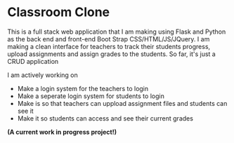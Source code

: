 # Classroom Clone
This is a full stack web application that I am making using Flask and Python as the back end and front-end Boot Strap CSS/HTML/JS/JQuery. I am making
a clean interface for teachers to track their students progress, upload assignments and assign grades to the students. So far, it's just a CRUD application

I am actively working on


- Make a login system for the teachers to login
- Make a seperate login system for students to login
-  Make is so that teachers can uppload assignment files and students can see it
- Make it so students can access and see their current grades


**(A current work in progress project!)**

